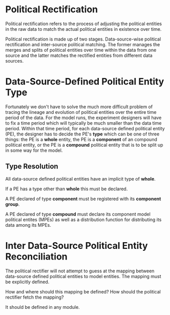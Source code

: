 # Political Rectification

Political rectification refers to the process of adjusting the political
entities in the raw data to match the actual political entities in existence
over time.

Political rectification is made up of two stages. Data-source-wise political
rectification and inter-source political matching. The former manages the
merges and splits of political entities over time within the data from one
source and the latter matches the rectified entities from different data
sources.

# Data-Source-Defined Political Entity Type

Fortunately we don't have to solve the much more difficult problem of tracing
the lineage and evolution of political entities over the entire time period of
the data. For the model runs, the experiment designers will have to fix a time
period which will typically be much smaller than the data time period. Within
that time period, for each data-source defined political entity (PE), the
designer has to decide the PE's **type** which can be one of three things: the
PE is a **whole** entity, the PE is a **component** of an compound political
entity, or the PE is a **compound** political entity that is to be split up in
some way for the model.

## Type Resolution

All data-source defined political entities have an implicit type of **whole**.

If a PE has a type other than **whole** this must be declared.

A PE declared of type **component** must be registered with its **component
group**.

A PE declared of type **compound** must declare its component model political
entites (MPEs) as well as a distribution function for distributing its data
among its MPEs.

# Inter Data-Source Political Entity Reconciliation

The political rectifier will not attempt to guess at the mapping between
data-source defined political entities to model entities. The mapping must be
explicitly defined.

How and where should this mapping be defined? How should the political
rectifier fetch the mapping?

It should be defined in any module.
